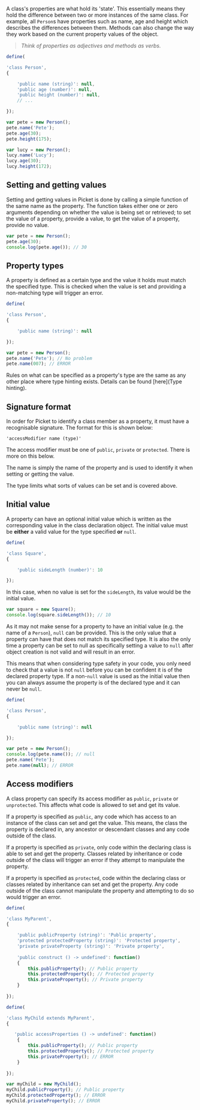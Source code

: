 A class's properties are what hold its 'state'. This essentially means they hold the difference between two or more instances of the same class. For example, all `Person`s have properties such as name, age and height which describes the differences between them. Methods can also change the way they work based on the current property values of the object.

> *Think of properties as adjectives and methods as verbs.*

```javascript
define(

'class Person',
{

    'public name (string)': null,
    'public age (number)': null,
    'public height (number)': null,
    // ...

});
```

```javascript
var pete = new Person();
pete.name('Pete');
pete.age(30);
pete.height(175);

var lucy = new Person();
lucy.name('Lucy');
lucy.age(30);
lucy.height(172);
```

## Setting and getting values

Setting and getting values in Picket is done by calling a simple function of the same name as the property. The function takes either one or zero arguments depending on whether the value is being set or retrieved; to set the value of a property, provide a value, to get the value of a property, provide no value.

```javascript
var pete = new Person();
pete.age(30);
console.log(pete.age()); // 30
```

## Property types

A property is defined as a certain type and the value it holds must match the specified type. This is checked when the value is set and providing a non-matching type will trigger an error.

```javascript
define(

'class Person',
{

    'public name (string)': null

});
```

```javascript
var pete = new Person();
pete.name('Pete'); // No problem
pete.name(007); // ERROR
```

Rules on what can be specified as a property's type are the same as any other place where type hinting exists. Details can be found [here](Type hinting).

## Signature format

In order for Picket to identify a class member as a property, it must have a recognisable signature. The format for this is shown below:

```
'accessModifier name (type)'
```

The access modifier must be one of `public`, `private` or `protected`. There is more on this below.

The name is simply the name of the property and is used to identify it when setting or getting the value.

The type limits what sorts of values can be set and is covered above.

## Initial value

A property can have an optional initial value which is written as the corresponding value in the class declaration object. The initial value must be **either** a valid value for the type specified **or** `null`.

```javascript
define(

'class Square',
{

    'public sideLength (number)': 10

});
```

In this case, when no value is set for the `sideLength`, its value would be the initial value.

```javascript
var square = new Square();
console.log(square.sideLength()); // 10
```

As it may not make sense for a property to have an initial value (e.g. the name of a `Person`), `null` can be provided. This is the only value that a property can have that does not match its specified type. It is also the only time a property can be set to null as specifically setting a value to `null` after object creation is not valid and will result in an error.

This means that when considering type safety in your code, you only need to check that a value is not `null` before you can be confident it is of the declared property type. If a non-`null` value is used as the initial value then you can always assume the property is of the declared type and it can never be `null`.

```javascript
define(

'class Person',
{

    'public name (string)': null

});
```

```javascript
var pete = new Person();
console.log(pete.name()); // null
pete.name('Pete');
pete.name(null); // ERROR
```

## Access modifiers

A class property can specify its access modifier as `public`, `private` or `unprotected`. This affects what code is allowed to set and get its value.

If a property is specified as `public`, any code which has access to an instance of the class can set and get the value. This means, the class the property is declared in, any ancestor or descendant classes and any code outside of the class.

If a property is specified as `private`, only code within the declaring class is able to set and get the property. Classes related by inheritance or code outside of the class will trigger an error if they attempt to manipulate the property.

If a property is specified as `protected`, code within the declaring class or classes related by inheritance can set and get the property. Any code outside of the class cannot manipulate the property and attempting to do so would trigger an error.

```javascript
define(

'class MyParent',
{

    'public publicProperty (string)': 'Public property',
    'protected protectedProperty (string)': 'Protected property',
    'private privateProperty (string)': 'Private property',
    
    'public construct () -> undefined': function()
    {
        this.publicProperty(); // Public property
        this.protectedProperty(); // Protected property
        this.privateProperty(); // Private property
    }
    
});
```

```javascript
define(

'class MyChild extends MyParent',
{

   'public accessProperties () -> undefined': function()
    {
        this.publicProperty(); // Public property
        this.protectedProperty(); // Protected property
        this.privateProperty(); // ERROR
    }
    
});
```

```javascript
var myChild = new MyChild();
myChild.publicProperty(); // Public property
myChild.protectedProperty(); // ERROR
myChild.privateProperty(); // ERROR
```